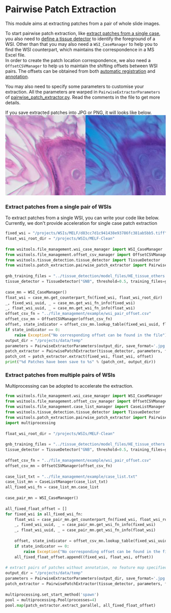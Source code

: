 # Pairwise Patch Extraction
This module aims at extracting patches from a pair of whole slide images.
  
To start pairwise patch extraction, like [extract patches from a single case](./patch_extraction.md), you also need to [define a tissue detector](../tissue_detection/tissue_detector.md) to identify the foreground of a WSI. Other than that you may also need a ```WSI_CaseManager``` to help you to find the WSI counterpart, which maintains the correspondence in a MS Excel file.  
In order to create the patch location correspondence, we also need a ```OffsetCSVManager``` to help us to maintain the shifting offsets between WSI pairs. The offsets can be obtained from both [automatic registration](../wsi_registration/wsi_registration.md) and [annotation](../wsi_annotation/QuPath_scripts/readme.md). 

You may also need to specify some parameters to customise your extraction. All the parameters are warped in ```PairwiseExtractorParameters``` of [pairwise_patch_extractor.py](../../wsitools/patch_extraction/pairwise_patch_extractor.py). Read the comments in the file to get more details. 

If you save extracted patches into JPG or PNG, it will looks like below.
![image pairs](../imgs/patch_pair.jpg)

### Extract patches from a single pair of WSIs
To extract patches from a single WSI, you can write your code like below.    
Currently, we don't provide acceleration for single case patch extraction
```python
fixed_wsi = "/projects/WSIs/MELF/d83cc7d1c941438e93786fc381ab5bb5.tiff"
float_wsi_root_dir = "/projects/WSIs/MELF-Clean"

from wsitools.file_management.wsi_case_manager import WSI_CaseManager  # import dependent packages
from wsitools.file_management.offset_csv_manager import OffsetCSVManager
from wsitools.tissue_detection.tissue_detector import TissueDetector
from wsitools.patch_extraction.pairwise_patch_extractor import PairwiseExtractorParameters, PairwisePatchExtractor

gnb_training_files = "../tissue_detection/model_files/HE_tissue_others.tsv"
tissue_detector = TissueDetector("GNB", threshold=0.5, training_files=gnb_training_files)

case_mn = WSI_CaseManager()
float_wsi = case_mn.get_counterpart_fn(fixed_wsi, float_wsi_root_dir)
_, fixed_wsi_uuid, _ = case_mn.get_wsi_fn_info(fixed_wsi)
_, float_wsi_uuid, _ = case_mn.get_wsi_fn_info(float_wsi)
offset_csv_fn = "../file_management/example/wsi_pair_offset.csv"
offset_csv_mn = OffsetCSVManager(offset_csv_fn)
offset, state_indicator = offset_csv_mn.lookup_table(fixed_wsi_uuid, float_wsi_uuid)
if state_indicator == 0:
    raise Exception("No corresponding offset can be found in the file")
output_dir = "/projects/data/temp"
parameters = PairwiseExtractorParameters(output_dir, save_format='.jpg', sample_cnt=-1)
patch_extractor = PairwisePatchExtractor(tissue_detector, parameters, feature_map=None, annotations=None)
patch_cnt = patch_extractor.extract(fixed_wsi, float_wsi, offset)
print("%d Patches have been save to %s" % (patch_cnt, output_dir))
```

### Extract patches from multiple pairs of WSIs
Multiprocessing can be adopted to accelerate the extraction.
```python
from wsitools.file_management.wsi_case_manager import WSI_CaseManager  # # import dependent packages
from wsitools.file_management.offset_csv_manager import OffsetCSVManager
from wsitools.file_management.case_list_manager import CaseListManager
from wsitools.tissue_detection.tissue_detector import TissueDetector
from wsitools.patch_extraction.pairwise_patch_extractor import PairwiseExtractorParameters, PairwisePatchExtractor
import multiprocessing

float_wsi_root_dir = "/projects/WSIs/MELF-Clean"

gnb_training_files = "../tissue_detection/model_files/HE_tissue_others.tsv"
tissue_detector = TissueDetector("GNB", threshold=0.5, training_files=gnb_training_files)

offset_csv_fn = "../file_management/example/wsi_pair_offset.csv"
offset_csv_mn = OffsetCSVManager(offset_csv_fn)

case_list_txt = "../file_management/example/case_list.txt"
case_list_mn = CaseListManager(case_list_txt)
all_fixed_wsi_fn = case_list_mn.case_list

case_pair_mn = WSI_CaseManager()

all_fixed_float_offset = []
for fixed_wsi in all_fixed_wsi_fn:
    float_wsi = case_pair_mn.get_counterpart_fn(fixed_wsi, float_wsi_root_dir)
    _, fixed_wsi_uuid, _ = case_pair_mn.get_wsi_fn_info(fixed_wsi)
    _, float_wsi_uuid, _ = case_pair_mn.get_wsi_fn_info(float_wsi)

    offset, state_indicator = offset_csv_mn.lookup_table(fixed_wsi_uuid, float_wsi_uuid)
    if state_indicator == 0:
        raise Exception("No corresponding offset can be found in the file")
    all_fixed_float_offset.append((fixed_wsi, float_wsi, offset))

# extract pairs of patches without annotation, no feature map specified and save patches to '.jpg'
output_dir = "/projects/data/temp"
parameters = PairwiseExtractorParameters(output_dir, save_format='.jpg', sample_cnt=-1)
patch_extractor = PairwisePatchExtractor(tissue_detector, parameters, feature_map=None, annotations=None)

multiprocessing.set_start_method('spawn')
pool = multiprocessing.Pool(processes=4)
pool.map(patch_extractor.extract_parallel, all_fixed_float_offset)
```
























